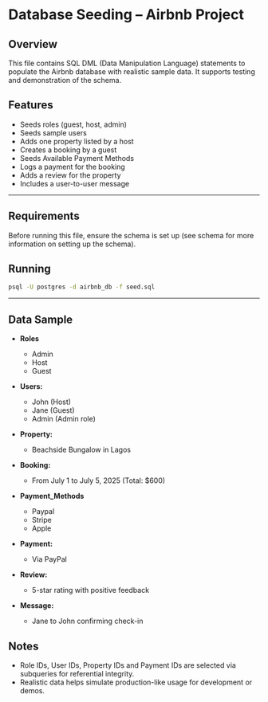 # Database Seeding – Airbnb Project

## Overview

This file contains SQL DML (Data Manipulation Language) statements to populate the Airbnb database with realistic sample data. It supports testing and demonstration of the schema.

## Features
- Seeds roles (guest, host, admin)
- Seeds sample users
- Adds one property listed by a host
- Creates a booking by a guest
- Seeds Available Payment Methods
- Logs a payment for the booking
- Adds a review for the property
- Includes a user-to-user message

---

## Requirements

Before running this file, ensure the schema is set up (see schema for more information on setting up the schema).

## Running

```bash
psql -U postgres -d airbnb_db -f seed.sql
```

---

## Data Sample

- **Roles**
  - Admin
  - Host
  - Guest

- **Users:**
  - John (Host)
  - Jane (Guest)
  - Admin (Admin role)

- **Property:**
  - Beachside Bungalow in Lagos

- **Booking:**
  - From July 1 to July 5, 2025 (Total: $600)

- **Payment_Methods**
  - Paypal
  - Stripe
  - Apple

- **Payment:**
  - Via PayPal

- **Review:**
  - 5-star rating with positive feedback

- **Message:**
  - Jane to John confirming check-in

## Notes

- Role IDs, User IDs, Property IDs and Payment IDs are selected via subqueries for referential integrity.
- Realistic data helps simulate production-like usage for development or demos.
